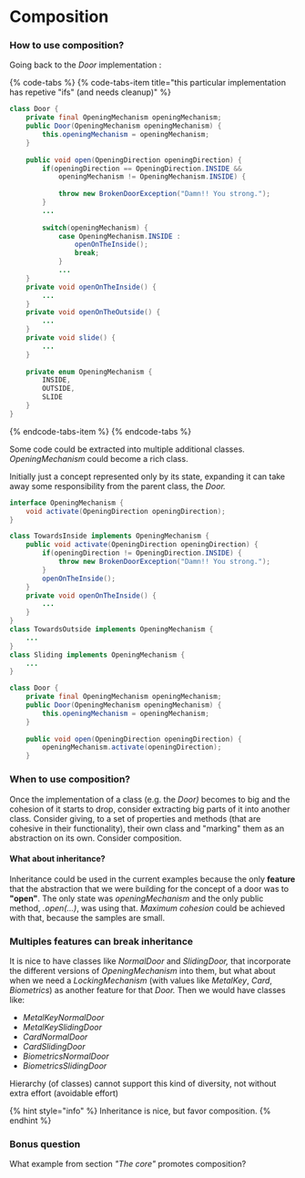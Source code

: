 # Composition

### How to use composition?

Going back to the _Door_ implementation :

{% code-tabs %}
{% code-tabs-item title="this particular implementation has repetive \"ifs\" \(and needs cleanup\)" %}
```java
class Door {
    private final OpeningMechanism openingMechanism;    
    public Door(OpeningMechanism openingMechanism) {
        this.openingMechanism = openingMechanism;
    }
    
    public void open(OpeningDirection openingDirection) {
        if(openingDirection == OpeningDirection.INSIDE &&
            openingMechanism != OpeningMechanism.INSIDE) {
            
            throw new BrokenDoorException("Damn!! You strong.");
        }
        ...
        
        switch(openingMechanism) {
            case OpeningMechanism.INSIDE :
                openOnTheInside();
                break;
            }
            ...
    }    
    private void openOnTheInside() {
        ...
    }    
    private void openOnTheOutside() {
        ...
    }
    private void slide() {
        ...
    }
    
    private enum OpeningMechanism {
        INSIDE,
        OUTSIDE,
        SLIDE
    }
}
```
{% endcode-tabs-item %}
{% endcode-tabs %}

Some code could be extracted into multiple additional classes. _OpeningMechanism_ could become a rich class. 

Initially just a concept represented only by its state, expanding it can take away some responsibility from the parent class, the _Door._

```java
interface OpeningMechanism {
    void activate(OpeningDirection openingDirection);
}

class TowardsInside implements OpeningMechanism {
    public void activate(OpeningDirection openingDirection) {
        if(openingDirection != OpeningDirection.INSIDE) {            
            throw new BrokenDoorException("Damn!! You strong.");
        }
        openOnTheInside();
    }    
    private void openOnTheInside() {
        ...
    }
}
class TowardsOutside implements OpeningMechanism {
    ...
}
class Sliding implements OpeningMechanism {
    ...
}

class Door {
    private final OpeningMechanism openingMechanism;    
    public Door(OpeningMechanism openingMechanism) {
        this.openingMechanism = openingMechanism;
    }
    
    public void open(OpeningDirection openingDirection) {
        openingMechanism.activate(openingDirection);
    }
```

### When to use composition?

Once the implementation of a class \(e.g. the _Door\)_ becomes to big and the cohesion of it starts to drop, consider extracting big parts of   it into another class. Consider giving, to a set of properties and methods \(that are cohesive in their functionality\), their own class and "marking" them as an abstraction on its own. Consider composition.

#### What about inheritance?

Inheritance could be used in the current examples because the only **feature** that the abstraction that we were building for the concept of a door was to **"open"**. The only state was _openingMechanism_ and the only public method, _.open\(...\)_, was using that. _Maximum cohesion_  could be achieved with that, because the samples are small.

### Multiples features can break inheritance

It is nice to have classes like _NormalDoor_ and _SlidingDoor,_ that incorporate the different versions of _OpeningMechanism_ into them, but what about when we need a _LockingMechanism_ \(with values like _MetalKey_, _Card_, _Biometrics_\) as another feature for that _Door._ Then we would have classes like:

* _MetalKeyNormalDoor_ 
* _MetalKeySlidingDoor_
* _CardNormalDoor_ 
* _CardSlidingDoor_
* _BiometricsNormalDoor_ 
* _BiometricsSlidingDoor_

Hierarchy \(of classes\) cannot support this kind of diversity, not without extra effort \(avoidable effort\)

{% hint style="info" %}
Inheritance is nice, but favor composition.
{% endhint %}

### Bonus question

What example from section _"The core"_ promotes composition?

